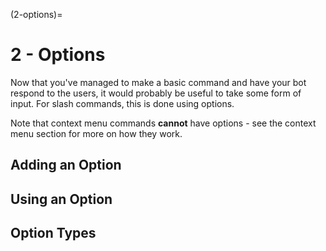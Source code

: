 (2-options)=
# 2 - Options

Now that you've managed to make a basic command and have your bot respond to the users, it would probably be useful to
take some form of input. For slash commands, this is done using options.

Note that context menu commands **cannot** have options - see the context menu section for more on how they work.

## Adding an Option

## Using an Option

## Option Types

